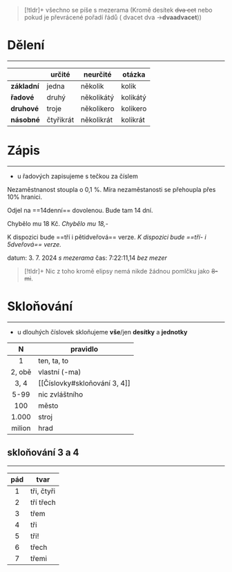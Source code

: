 > [!tldr]+
> všechno se píše s mezerama (Kromě desítek ~~dva cet~~ nebo pokud je převrácené pořadí řádů ( dvacet dva  $\longrightarrow$**dvaadvacet**))

# Dělení
---

|              | **určité** | **neurčité** | **otázka** |
| ------------ | ---------- | ------------ | ---------- |
| **základní** | jedna      | několik      | kolik      |
| **řadové**   | druhý      | několikátý   | kolikátý   |
| **druhové**  | troje      | několikero   | kolikero   |
| **násobné**  | čtyřikrát  | několikrát   | kolikrát   |

# Zápis
---

- u řadových zapisujeme s tečkou za číslem

Nezaměstnanost stoupla o 0,1 %.
Míra nezaměstanosti se přehoupla přes 10% hranici.

Odjel na ==14denní== dovolenou.
Bude tam 14 dní.

Chybělo mu 18 Kč.
_Chybělo mu 18,-_

K dispozici bude ==tří i pětidveřová== verze.
_K dispozici bude ==tří- i 5dveřová== verze._

datum: 3. 7. 2024 _s mezerama_
čas: 7:22:11,14 _bez mezer_

> [!tldr]+
> Nic z toho kromě elipsy nemá nikde žádnou pomlčku jako ~~8-mi~~.

# Skloňování
---

- u dlouhých číslovek skloňujeme **vše**/jen **desítky** a **jednotky**

|   N    | pravidlo                     |
|:------:| ---------------------------- |
|   1    | ten, ta, to                  |
| 2, obě | vlastní (-ma)                |
|  3, 4  | [[Číslovky#skloňování 3, 4]] |
|  5-99  | nic zvláštního               |
|  100   | město                        |
| 1.000  | stroj                        |
| milion | hrad                         |

## skloňování 3 a 4
---

| pád | tvar       |
|:---:| ---------- |
|  1  | tři, čtyři |
|  2  | tří třech  |
|  3  | třem       |
|  4  | tři        |
|  5  | tři!       |
|  6  | třech      |
|  7  | třemi      |